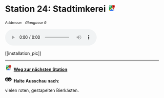 # Station 24: Stadtimkerei  <a href="https://www.google.com/maps/dir/?api=1&travelmode=walking&destination=47.7966933,13.019653"><img src="https://github.com/kipppunkte/kipppunkte/raw/gh-pages/assets/google-maps.svg" width="24" height="24"></a>

<small>Addresse:<em style="margin-left: 10px">Glangasse 9</em></small>





<audio controls>
    <source src="https://github.com/kipppunkte/kipppunkte/raw/gh-pages/assets/24_Stadtimkerei.mp3" type="audio/mpeg">
    Your browser does not support the audio tag.
</audio>


[[installation_pic]]



____

<a href="https://www.google.com/maps/dir/?api=1&travelmode=walking&destination=47.7959905,13.0193769"><img src="https://github.com/kipppunkte/kipppunkte/raw/gh-pages/assets/google-maps.svg" style="height: 1.5em;margin-right: 0.5em"></a>**[Weg zur nächsten Station](https://www.google.com/maps/dir/?api=1&travelmode=walking&destination=47.7959905,13.0193769)**



<img src="https://github.com/kipppunkte/kipppunkte/raw/gh-pages/assets/eyes.svg" style="height: 1.5em;background: white;margin-right: 0.5em">**Halte Ausschau nach:**

vielen roten, gestapelten Bierkästen.